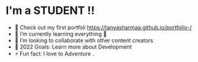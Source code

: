 # I'm a STUDENT !!
- 🔭 Check out my first portfoli https://tanyasharmaa.github.io/portfolio-/
- 🌱 I’m currently learning everything 🤣
- 👯 I’m looking to collaborate with other content creators
- 🥅 2022 Goals: Learn more about Development 
- ⚡ Fun fact: I love to Adventure .

